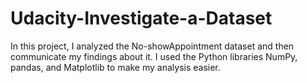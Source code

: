 # Udacity-Investigate-a-Dataset

In this project, I analyzed the No-showAppointment dataset and then communicate my findings about it. I used the Python libraries NumPy, pandas, and Matplotlib to make my analysis easier.
